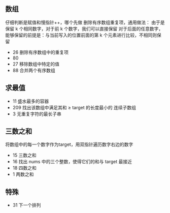 ## 数组
仔细判断是赋值和慢指针++，哪个先做
删除有序数组重复项，通用做法：
由于是保留 k 个相同数字，对于前 k 个数字，我们可以直接保留
对于后面的任意数字，能够保留的前提是：与当前写入的位置前面的第 k 个元素进行比较，不相同则保留
* 26 删除有序数组中的重复项
* 80 
* 27 移除数组中特定的值
* 88 合并两个有序数组


## 求最值
* 11 盛水最多的容器
* 209 找出该数组中满足其和 ≥ target 的长度最小的 连续子数组
* 3 无重复字符的最长子串


## 三数之和
将数组中的每一个数字作为target，用双指针遍历数字右边的数字
* 15 三数之和
* 16 找出 nums 中的三个整数，使得它们的和与 target 最接近
* 18 四数之和
* 1  两数之和

## 特殊
* 31 下一个排列
